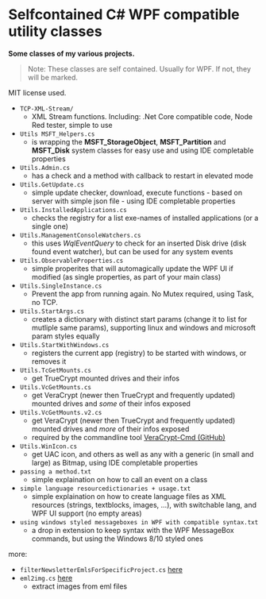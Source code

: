 # Selfcontained C# WPF compatible utility classes
__Some classes of my various projects.__
> Note: These classes are self contained. Usually for WPF. If not, they will be marked.

MIT license used.

- `TCP-XML-Stream/`
	- XML Stream functions. Including: .Net Core compatible code, Node Red tester, simple to use
- `Utils MSFT_Helpers.cs`
	- is wrapping the __MSFT_StorageObject__, __MSFT_Partition__ and __MSFT_Disk__ system classes for easy use and using IDE completable properties
- `Utils.Admin.cs`
	- has a check and a method with callback to restart in elevated mode
- `Utils.GetUpdate.cs`
	- simple update checker, download, execute functions - based on server with simple json file - using IDE completable properties
- `Utils.InstalledApplications.cs`
	- checks the registry for a list exe-names of installed applications (or a single one)
- `Utils.ManagementConsoleWatchers.cs`
	- this uses _WqlEventQuery_ to check for an inserted Disk drive (disk found event watcher), but can be used for any system events
- `Utils.ObservableProperties.cs`
	- simple properites that will automagically update the WPF UI if modified (as single properties, as part of your main class)
- `Utils.SingleInstance.cs`
	- Prevent the app from running again. No Mutex required, using Task, no TCP.
- `Utils.StartArgs.cs`
	- creates a dictionary with distinct start params (change it to list for mutliple same params), supporting linux and windows and microsoft param styles equally
- `Utils.StartWithWindows.cs`
	- registers the current app (registry) to be started with windows, or removes it
- `Utils.TcGetMounts.cs`
	- get TrueCrypt mounted drives and their infos
- `Utils.VcGetMounts.cs`
	- get VeraCrypt (newer then TrueCrypt and frequently updated) mounted drives and _some_ of their infos exposed
- `Utils.VcGetMounts.v2.cs`
	- get VeraCrypt (newer then TrueCrypt and frequently updated) mounted drives and _more_ of their infos exposed
  - required by the commandline tool [VeraCrypt-Cmd (GitHub)](https://github.com/BananaAcid/VeraCrypt-Cmd)
- `Utils.WinIcon.cs`
	- get UAC icon, and others as well as any with a generic (in small and large) as Bitmap, using IDE completable properties
- `passing a method.txt`
	- simple explaination on how to call an event on a class
- `simple language resourcedictionaries + usage.txt`
	- simple explaination on how to create language files as XML resources (strings, textblocks, images, ...), with switchable lang, and WPF UI support (no empty areas)
- `using windows styled messageboxes in WPF with compatible syntax.txt`
	- a drop in extension to keep syntax with the WPF MessageBox commands, but using the Windows 8/10 styled ones

more:
- `filterNewsletterEmlsForSpecificProject.cs` [here](https://gist.github.com/BananaAcid/6e60195598e364b1e12e5d4f92d8c9b8)
- `eml2img.cs` [here](https://gist.github.com/BananaAcid/6e60d93921469732bd3d29fd2bd88153)
	- extract images from eml files
